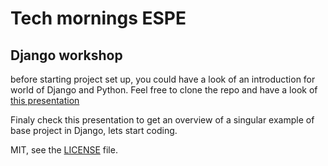 # Tech mornings ESPE
## Django workshop 

before starting project set up, you could have a look of an introduction for world of Django and Python. Feel free to clone the repo and have a look of [this presentation](https://docs.google.com/presentation/d/1GY4FvRHWp0FTw7MCKZpjrVKBcUbIKp7YbCNDRjOKMH4/edit?usp=sharing)

Finaly check this presentation to get an  overview of a singular example of base project in Django, lets start coding.


MIT, see the [LICENSE](LICENSE) file.
